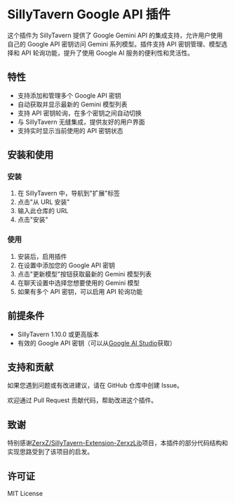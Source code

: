 # SillyTavern Google API 插件

这个插件为 SillyTavern 提供了 Google Gemini API 的集成支持，允许用户使用自己的 Google API 密钥访问 Gemini 系列模型。插件支持 API 密钥管理、模型选择和 API 轮询功能，提升了使用 Google AI 服务的便利性和灵活性。

## 特性

- 支持添加和管理多个 Google API 密钥
- 自动获取并显示最新的 Gemini 模型列表
- 支持 API 密钥轮询，在多个密钥之间自动切换
- 与 SillyTavern 无缝集成，提供友好的用户界面
- 支持实时显示当前使用的 API 密钥状态

## 安装和使用

### 安装

1. 在 SillyTavern 中，导航到"扩展"标签
2. 点击"从 URL 安装"
3. 输入此仓库的 URL
4. 点击"安装"

### 使用

1. 安装后，启用插件
2. 在设置中添加您的 Google API 密钥
3. 点击"更新模型"按钮获取最新的 Gemini 模型列表
4. 在聊天设置中选择您想要使用的 Gemini 模型
5. 如果有多个 API 密钥，可以启用 API 轮询功能

## 前提条件

- SillyTavern 1.10.0 或更高版本
- 有效的 Google API 密钥（可以从[Google AI Studio](https://makersuite.google.com/)获取）

## 支持和贡献

如果您遇到问题或有改进建议，请在 GitHub 仓库中创建 Issue。

欢迎通过 Pull Request 贡献代码，帮助改进这个插件。

## 致谢

特别感谢[ZerxZ/SillyTavern-Extension-ZerxzLib](https://github.com/ZerxZ/SillyTavern-Extension-ZerxzLib)项目，本插件的部分代码结构和实现思路受到了该项目的启发。

## 许可证

MIT License
